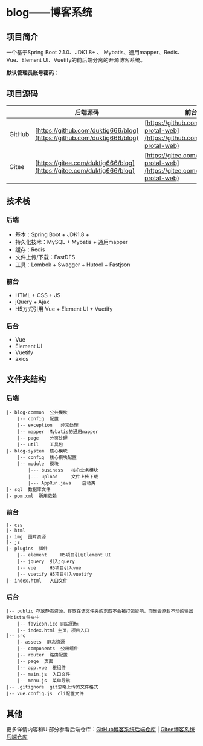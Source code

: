 # blog——博客系统

## 项目简介

一个基于Spring Boot 2.1.0、JDK1.8+ 、 Mybatis、通用mapper、Redis、Vue、Element UI、Vuetify的前后端分离的开源博客系统。

**默认管理员账号密码：** 

## 项目源码

|     |   后端源码  |  前台源码  | 后台源码 |
|---  |--- | --- |---  |
|  GitHub  | [https://github.com/duktig666/blog](https://github.com/duktig666/blog) | [https://github.com/duktig666/blog-protal-web](https://github.com/duktig666/blog-protal-web) | [https://github.com/duktig666/blog-manage-web](https://github.com/duktig666/blog-manage-web) |
| Gitee | [https://gitee.com/duktig666/blog](https://gitee.com/duktig666/blog) | [https://gitee.com/duktig666/blog-protal-web](https://gitee.com/duktig666/blog-protal-web) | [https://gitee.com/duktig666/blog-manage-web](https://gitee.com/duktig666/blog-manage-web) |

## 技术栈

### 后端

- 基本：Spring Boot + JDK1.8 + 
- 持久化技术：MySQL + Mybatis + 通用mapper
- 缓存：Redis
- 文件上传/下载：FastDFS
- 工具：Lombok + Swagger + Hutool + Fastjson

### 前台

- HTML + CSS + JS
- jQuery + Ajax
- H5方式引用 Vue + Element UI + Vuetify

### 后台

- Vue
- Element UI
- Vuetify
- axios

## 文件夹结构

### 后端

```
|- blog-common 	公共模块
	|-- config 	配置
	|-- exception 	异常处理
	|-- mapper 	Mybatis的通用mapper
	|-- page 	分页处理
	|-- util 	工具包
|- blog-system 	核心模块
	|-- config 	核心模块配置
	|-- module 	模块
		|--- business 	核心业务模块
		|--- upload 	文件上传下载
		|--- AppRun.java 	启动类
|- sql 	数据库文件
|- pom.xml 	所用依赖
```

### 前台

```
|- css
|- html
|- img 	图片资源
|- js
|- plugins 	插件
    |-- element 	H5项目引用Element UI
    |-- jquery 	引入jquery
    |-- vue 	H5项目引入vue
    |-- vuetify	H5项目引入vuetify
|- index.html 	入口文件
```

### 后台

```
|-- public 存放静态资源，存放在该文件夹的东西不会被打包影响，而是会原封不动的输出到dist文件夹中
    |-- favicon.ico 网站图标
    |-- index.html 主页，项目入口
|-- src
    |- assets  静态资源
    |-- components  公用组件
    |-- router  路由配置
    |-- page  页面
    |-- app.vue  根组件
	|-- main.js  入口文件
	|-- menu.js  菜单导航 
|-- .gitignore  git忽略上传的文件格式
|-- vue.config.js  cli配置文件
```

## 其他

更多详情内容和UI部分参看后端仓库：[GitHub博客系统后端仓库](https://github.com/duktig666/blog)   |      [Gitee博客系统后端仓库](https://gitee.com/duktig666/blog)

